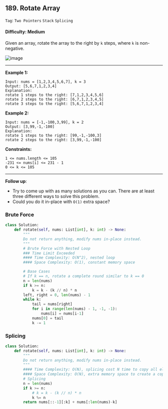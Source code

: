## 189. Rotate Array

```Tag```: ```Two Pointers``` ```Stack``` ```Splicing```

#### Difficulty: Medium

Given an array, rotate the array to the right by ```k``` steps, where ```k``` is non-negative.

![image](https://user-images.githubusercontent.com/35042430/210019065-ea0ee90a-dc60-4509-8f6e-eccdba3ef0fb.png)

---

__Example 1:__
```
Input: nums = [1,2,3,4,5,6,7], k = 3
Output: [5,6,7,1,2,3,4]
Explanation:
rotate 1 steps to the right: [7,1,2,3,4,5,6]
rotate 2 steps to the right: [6,7,1,2,3,4,5]
rotate 3 steps to the right: [5,6,7,1,2,3,4]
```

__Example 2:__
```
Input: nums = [-1,-100,3,99], k = 2
Output: [3,99,-1,-100]
Explanation: 
rotate 1 steps to the right: [99,-1,-100,3]
rotate 2 steps to the right: [3,99,-1,-100]
```

__Constraints:__
```
1 <= nums.length <= 105
-231 <= nums[i] <= 231 - 1
0 <= k <= 105
```

---

__Follow up__:

- Try to come up with as many solutions as you can. There are at least three different ways to solve this problem.
- Could you do it in-place with ```O(1)``` extra space?

### Brute Force

```Python
class Solution:
    def rotate(self, nums: List[int], k: int) -> None:
        """
        Do not return anything, modify nums in-place instead.
        """
        # Brute Force with Nested Loop
        ### Time Limit Exceeded
        #### Time Complexity: O(N^2), nested loop
        #### Space Complexity: O(1), constant memory space

        # Base Cases
        # If k == n, rotate a complete round similar to k == 0
        n = len(nums)
        if k >= n:
            k = k - (k // n) * n
        left, right = 0, len(nums) - 1
        while k:
            tail = nums[right]   
            for i in range(len(nums) - 1, -1, -1):
                nums[i] = nums[i-1]
            nums[0] = tail
            k -= 1
```

### Splicing

```Python
class Solution:
    def rotate(self, nums: List[int], k: int) -> None:
        """
        Do not return anything, modify nums in-place instead.
        """
        #### Time Complexity: O(N), splicing cost N time to copy all element to a new array
        #### Space Complexity: O(N), extra memory space to create a copy of the input array
        # Splicing
        n = len(nums)
        if k >= n:
            # k = k - (k // n) * n
            k %= n
        return nums[::-1][:k] + nums[:len(nums)-k]
```

